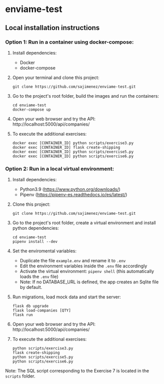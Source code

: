 # enviame-test

## __Local installation instructions__ 
### __Option 1: Run in a container using docker-compose:__
1. Install dependencies:
    * Docker
    * docker-compose

1. Open your terminal and clone this project:
    ```
    git clone https://github.com/sajimenez/enviame-test.git
    ```

1. Go to the project's root folder, build the images and run the containers:
    ```
    cd enviame-test
    docker-compose up
    ```

1. Open your web browser and try the API: http://localhost:5000/api/companies/

1. To execute the additional exercises:
    ```
    docker exec [CONTAINER_ID] python scripts/exercise3.py
    docker exec [CONTAINER_ID] flask create-shipping
    docker exec [CONTAINER_ID] python scripts/exercise5.py
    docker exec [CONTAINER_ID] python scripts/exercise6.py
    ```

### __Option 2: Run in a local virtual environment:__

1. Install dependencies:
    * Python3.9 (https://www.python.org/downloads/)
    * Pipenv (https://pipenv-es.readthedocs.io/es/latest/)

1. Clone this project:
    ```
    git clone https://github.com/sajimenez/enviame-test.git
    ```

1. Go to the project's root folder, create a virtual environment and install python dependencies:
    ```
    cd enviame-test
    pipenv install --dev
    ```

1. Set the enviromental variables: 
    * Duplicate the file `example.env` and rename it to `.env`
    * Edit the environment variables inside the `.env` file accordingly
    * Activate the virtual environment: `pipenv shell` (this automatically loads the `.env` file)
    * Note: If no DATABASE_URL is defined, the app creates an Sqlite file by default.

1. Run migrations, load mock data and start the server:
    ```
    flask db upgrade
    flask load-companies [QTY]
    flask run
    ```

1. Open your web browser and try the API: http://localhost:5000/api/companies/

1. To execute the additional exercises:
    ```
    python scripts/exercise3.py
    flask create-shipping
    python scripts/exercise5.py
    python scripts/exercise6.py
    ```

Note: The SQL script corresponding to the Exercise 7 is located in the `scripts` folder.
